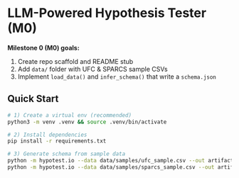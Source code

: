 # LLM-Powered Hypothesis Tester (M0)

**Milestone 0 (M0) goals:**
1) Create repo scaffold and README stub  
2) Add `data/` folder with UFC & SPARCS sample CSVs  
3) Implement `load_data()` and `infer_schema()` that write a `schema.json`

## Quick Start
```bash
# 1) Create a virtual env (recommended)
python3 -m venv .venv && source .venv/bin/activate

# 2) Install dependencies
pip install -r requirements.txt

# 3) Generate schema from sample data
python -m hypotest.io --data data/samples/ufc_sample.csv --out artifacts/schema/ufc_schema.json
python -m hypotest.io --data data/samples/sparcs_sample.csv --out artifacts/schema/sparcs_schema.json
```
